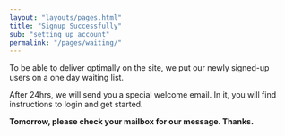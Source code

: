 ```yaml
---
layout: "layouts/pages.html"
title: "Signup Successfully"
sub: "setting up account"
permalink: "/pages/waiting/"
---
```


To be able to deliver optimally on the site, we put our newly signed-up
users on a one day waiting list.

After 24hrs, we will send you a special welcome email. In it, you will find
instructions to login and get started.

**Tomorrow, please check your mailbox for our message. Thanks.**

